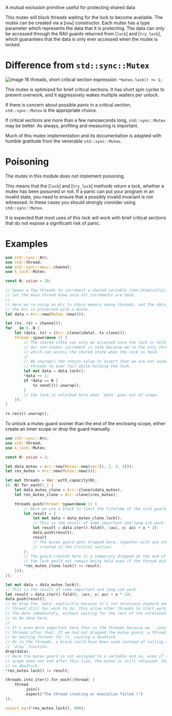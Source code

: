 A mutual exclusion primitive useful for protecting shared data

This mutex will block threads waiting for the lock to become available. The
mutex can be created via a [`new`] constructor. Each mutex has a type parameter
which represents the data that it is protecting. The data can only be accessed
through the RAII guards returned from [`lock`] and [`try_lock`], which
guarantees that the data is only ever accessed when the mutex is locked.

# Difference from `std::sync::Mutex`
![image](https://github.com/kvc0/k-lock/assets/3454741/43d61318-ceae-4dcd-8cd7-ab39c07f5913)
16 threads, short critical section expression: `*mutex.lock() += 1;` 

This mutex is optimized for brief critical sections. It has short spin cycles
to prevent overwork, and it aggressively wakes multiple waiters per unlock.

If there is concern about possible panic in a critical section, `std::sync::Mutex`
is the appropriate choice.

If critical sections are more than a few nanoseconds long, `std::sync::Mutex`
may be better. As always, profiling and measuring is important.

Much of this mutex implementation and its documentation is adapted with humble
gratitude from the venerable `std::sync::Mutex`.

# Poisoning
The mutex in this module does not implement poisoning.

This means that the [`lock`] and [`try_lock`] methods return a lock, whether
a mutex has been poisoned or not. If a panic can put your program in an invalid
state, you need to ensure that a possibly invalid invariant is not witnessed.
In these cases you should strongly consider using `std::sync::Mutex`.

It is expected that most uses of this lock will work with brief critical sections
that do not expose a significant risk of panic.

# Examples

```rust
use std::sync::Arc;
use std::thread;
use std::sync::mpsc::channel;
use k_lock::Mutex;

const N: usize = 10;

// Spawn a few threads to increment a shared variable (non-atomically), and
// let the main thread know once all increments are done.
//
// Here we're using an Arc to share memory among threads, and the data inside
// the Arc is protected with a mutex.
let data = Arc::new(Mutex::new(0));

let (tx, rx) = channel();
for _ in 0..N {
    let (data, tx) = (Arc::clone(&data), tx.clone());
    thread::spawn(move || {
        // The shared state can only be accessed once the lock is held.
        // Our non-atomic increment is safe because we're the only thread
        // which can access the shared state when the lock is held.
        //
        // We unwrap() the return value to assert that we are not expecting
        // threads to ever fail while holding the lock.
        let mut data = data.lock();
        *data += 1;
        if *data == N {
            tx.send(()).unwrap();
        }
        // the lock is unlocked here when `data` goes out of scope.
    });
}

rx.recv().unwrap();
```

To unlock a mutex guard sooner than the end of the enclosing scope,
either create an inner scope or drop the guard manually.

```rust
use std::sync::Arc;
use std::thread;
use k_lock::Mutex;

const N: usize = 3;

let data_mutex = Arc::new(Mutex::new(vec![1, 2, 3, 4]));
let res_mutex = Arc::new(Mutex::new(0));

let mut threads = Vec::with_capacity(N);
(0..N).for_each(|_| {
    let data_mutex_clone = Arc::clone(&data_mutex);
    let res_mutex_clone = Arc::clone(&res_mutex);

    threads.push(thread::spawn(move || {
        // Here we use a block to limit the lifetime of the lock guard.
        let result = {
            let mut data = data_mutex_clone.lock();
            // This is the result of some important and long-ish work.
            let result = data.iter().fold(0, |acc, x| acc + x * 2);
            data.push(result);
            result
            // The mutex guard gets dropped here, together with any other values
            // created in the critical section.
        };
        // The guard created here is a temporary dropped at the end of the statement, i.e.
        // the lock would not remain being held even if the thread did some additional work.
        *res_mutex_clone.lock() += result;
    }));
});

let mut data = data_mutex.lock();
// This is the result of some important and long-ish work.
let result = data.iter().fold(0, |acc, x| acc + x * 2);
data.push(result);
// We drop the `data` explicitly because it's not necessary anymore and the
// thread still has work to do. This allow other threads to start working on
// the data immediately, without waiting for the rest of the unrelated work
// to be done here.
//
// It's even more important here than in the threads because we `.join` the
// threads after that. If we had not dropped the mutex guard, a thread could
// be waiting forever for it, causing a deadlock.
// As in the threads, a block could have been used instead of calling the
// `drop` function.
drop(data);
// Here the mutex guard is not assigned to a variable and so, even if the
// scope does not end after this line, the mutex is still released: there is
// no deadlock.
*res_mutex.lock() += result;

threads.into_iter().for_each(|thread| {
    thread
        .join()
        .expect("The thread creating or execution failed !")
});

assert_eq!(*res_mutex.lock(), 800);
```
